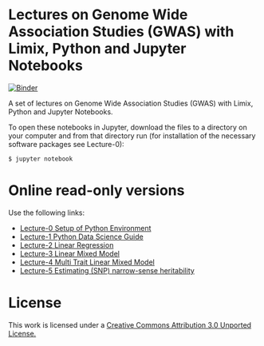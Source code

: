 Lectures on Genome Wide Association Studies (GWAS) with Limix, Python and Jupyter Notebooks
============================================

[![Binder](https://mybinder.org/badge_logo.svg)](https://mybinder.org/v2/gh/timeu/gwas-lecture/master)

A set of lectures on Genome Wide Association Studies (GWAS) with Limix, Python and Jupyter Notebooks.

To open these notebooks in Jupyter, download the files to a directory on your computer and from that directory run (for installation of the necessary software packages see Lecture-0):

    $ jupyter notebook


Online read-only versions
=========================

Use the following links:

* [Lecture-0 Setup of Python Environment](http://nbviewer.ipython.org/urls/raw.github.com/timeu/gwas-lecture/master/Lecture-0-Setup-of-Python-Environment.ipynb)
* [Lecture-1 Python Data Science Guide](http://nbviewer.ipython.org/urls/raw.github.com/timeu/gwas-lecture/master/Lecture-1-Python-Data-Science-Guide.ipynb)
* [Lecture-2 Linear Regression](http://nbviewer.ipython.org/urls/raw.github.com/timeu/gwas-lecture/master/Lecture-2-Linear-Regression.ipynb)
* [Lecture-3 Linear Mixed Model](http://nbviewer.ipython.org/urls/raw.github.com/timeu/gwas-lecture/master/Lecture-3-Linear-Mixed-Model.ipynb)
* [Lecture-4 Multi Trait Linear Mixed Model](http://nbviewer.ipython.org/urls/raw.github.com/timeu/gwas-lecture/master/Lecture-4-Multi-Trait-Linear-Mixed-Model.ipynb)
* [Lecture-5 Estimating (SNP) narrow-sense heritability](http://nbviewer.ipython.org/urls/raw.github.com/timeu/gwas-lecture/master/Lecture-5-SNPHeritability.ipynb)

License
=======

This work is licensed under a [Creative Commons Attribution 3.0 Unported License.](http://creativecommons.org/licenses/by/3.0/)
